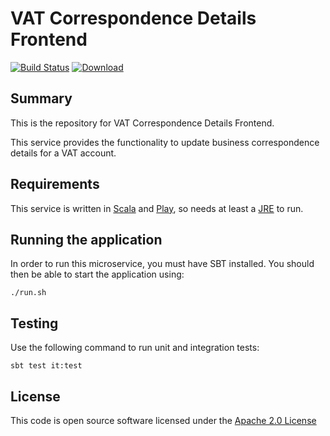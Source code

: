 # VAT Correspondence Details Frontend

[![Build Status](https://travis-ci.org/hmrc/vat-correspondence-details-frontend.svg)](https://travis-ci.org/hmrc/vat-correspondence-details-frontend) [ ![Download](https://api.bintray.com/packages/hmrc/releases/vat-correspondence-details-frontend/images/download.svg) ](https://bintray.com/hmrc/releases/vat-correspondence-details-frontend/_latestVersion)

## Summary

This is the repository for VAT Correspondence Details Frontend.

This service provides the functionality to update business correspondence details for a VAT account.

## Requirements

This service is written in [Scala](http://www.scala-lang.org/) and [Play](http://playframework.com/), so needs at least a [JRE](https://www.java.com/en/download/) to run.

## Running the application

In order to run this microservice, you must have SBT installed. You should then be able to start the application using:

`./run.sh`

## Testing

Use the following command to run unit and integration tests:

`sbt test it:test`

## License

This code is open source software licensed under the [Apache 2.0 License]("http://www.apache.org/licenses/LICENSE-2.0.html")


